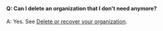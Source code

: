 #### Q: Can I delete an organization that I don't need anymore? 

A: Yes. See [Delete or recover your organization](/azure/devops/organizations/accounts/delete-your-vsts-organization).